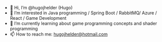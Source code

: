 - 👋 Hi, I’m @hugojhelder (Hugo)
- 👀 I’m interested in Java programming /  Spring Boot / RabbitMQ/ Azure / React / Game Development
- 🌱 I’m currently learning about game programming concepts and shader programming
- 📫 How to reach me: hugojhelder@hotmail.com

<!---
hugojhelder/hugojhelder is a ✨ special ✨ repository because its `README.md` (this file) appears on your GitHub profile.
You can click the Preview link to take a look at your changes.
--->
